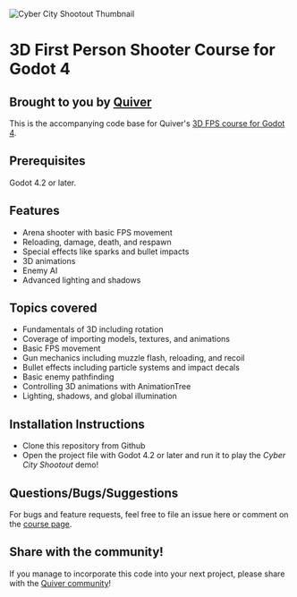 ![Cyber City Shootout Thumbnail](https://uploads.quiver.dev/production/CyberCityShootout_CoverArtv2.jpg)


# 3D First Person Shooter Course for Godot 4
## Brought to you by [Quiver](https://quiver.dev)
This is the accompanying code base for Quiver's [3D FPS course for Godot 4](https://quiver.dev/tutorials/make-a-3d-shooter-with-godot-4-tutorial/).


## Prerequisites
Godot 4.2 or later.


## Features
- Arena shooter with basic FPS movement
- Reloading, damage, death, and respawn
- Special effects like sparks and bullet impacts
- 3D animations
- Enemy AI
- Advanced lighting and shadows


## Topics covered
- Fundamentals of 3D including rotation
- Coverage of importing models, textures, and animations
- Basic FPS movement
- Gun mechanics including muzzle flash, reloading, and recoil
- Bullet effects including particle systems and impact decals
- Basic enemy pathfinding
- Controlling 3D animations with AnimationTree
- Lighting, shadows, and global illumination


## Installation Instructions
* Clone this repository from Github
* Open the project file with Godot 4.2 or later and run it to play the *Cyber City Shootout* demo!


## Questions/Bugs/Suggestions
For bugs and feature requests, feel free to file an issue here or comment on the [course page](https://quiver.dev/tutorials/make-a-3d-shooter-with-godot-4-tutorial/).


## Share with the community!
If you manage to incorporate this code into your next project, please share with the [Quiver community](https://quiver.dev/)!
